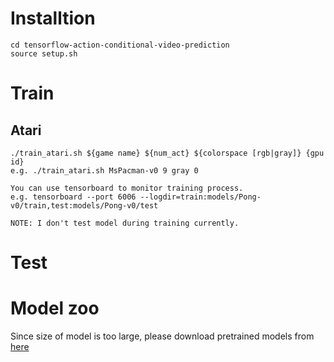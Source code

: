 # Installtion
```
cd tensorflow-action-conditional-video-prediction
source setup.sh
```

# Train
## Atari
```
./train_atari.sh ${game name} ${num_act} ${colorspace [rgb|gray]} {gpu id}
e.g. ./train_atari.sh MsPacman-v0 9 gray 0

You can use tensorboard to monitor training process.
e.g. tensorboard --port 6006 --logdir=train:models/Pong-v0/train,test:models/Pong-v0/test

NOTE: I don't test model during training currently.
```

# Test

# Model zoo
Since size of model is too large, please download pretrained models from [here](https://drive.google.com/drive/u/0/folders/0B5wysG7CaEswVnNJdUkyZ29DR2s)
